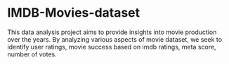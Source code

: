 # IMDB-Movies-dataset
This data analysis project aims to provide insights into movie production over the years. By analyzing various aspects of movie dataset, we seek to identify user ratings, movie success based on imdb ratings, meta score, number of votes.
